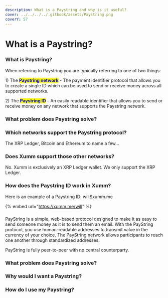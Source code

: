 ```yaml
---
description: What is a Paystring and why is it useful?
cover: ../../../../.gitbook/assets/Paystring.png
coverY: 57
---
```


# What is a Paystring?

### What is Paystring?

When referring to Paystring you are typically referring to one of two things:

1\) The <mark style="color:blue;">**Paystring network**</mark> - The payment identifier protocol that allows you to create a single ID which can be used to send or receive money across all supported networks.&#x20;

2\) The <mark style="color:blue;">**Paystring ID**</mark> - An easily readable identifier that allows you to send or receive money on any network that supports the Paystring network.

### What problem does Paystring solve?



### Which networks support the Paystring protocol?

The XRP Ledger, Bitcoin and Ethereum to name a few...

### Does Xumm support those other networks?

No. Xumm is exclusively an XRP Ledger wallet. We only support the XRP Ledger.

### How does the Paystring ID work in Xumm?

Here is an example of a Paystring ID: will$xumm.me

{% embed url="https://xumm.me/will" %}





###

###

###

&#x20;



PayString is a simple, web-based protocol designed to make it as easy to send someone money as it is to send them an email. With the PayString protocol, you use human-readable addresses to transmit value in the currency of your choice. The PayString network allows participants to reach one another through standardized addresses.

PayString is fully peer-to-peer with no central counterparty.

### What problem does Paystring solve?



### Why would I want a Paystring?



### How do I use my Paystring?







